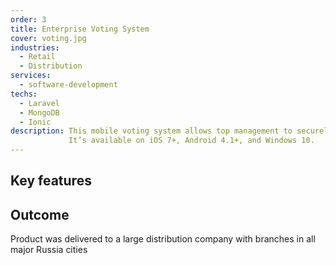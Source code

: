 ```yaml
---
order: 3
title: Enterprise Voting System
cover: voting.jpg
industries:
  - Retail
  - Distribution 
services:
  - software-development
techs:
  - Laravel
  - MongoDB
  - Ionic
description: This mobile voting system allows top management to securely vote on financial and managerial decisions without having to be physically present in one location. 
             It’s available on iOS 7+, Android 4.1+, and Windows 10.
---
```


##  Key features

## Outcome

Product was delivered to a large distribution company with branches in all major Russia cities

